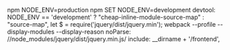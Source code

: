 npm NODE_ENV=production
npm SET NODE_ENV=development
devtool: NODE_ENV == 'development' ? "cheap-inline-module-source-map" : "source-map",
let $ = require('jquery/dist/jquery.min');
webpack --profile --display-modules --display-reason
noParse: /\/node_modules\/jquery\/dist\/jquery.min.js/
include: __dirname + '/frontend',